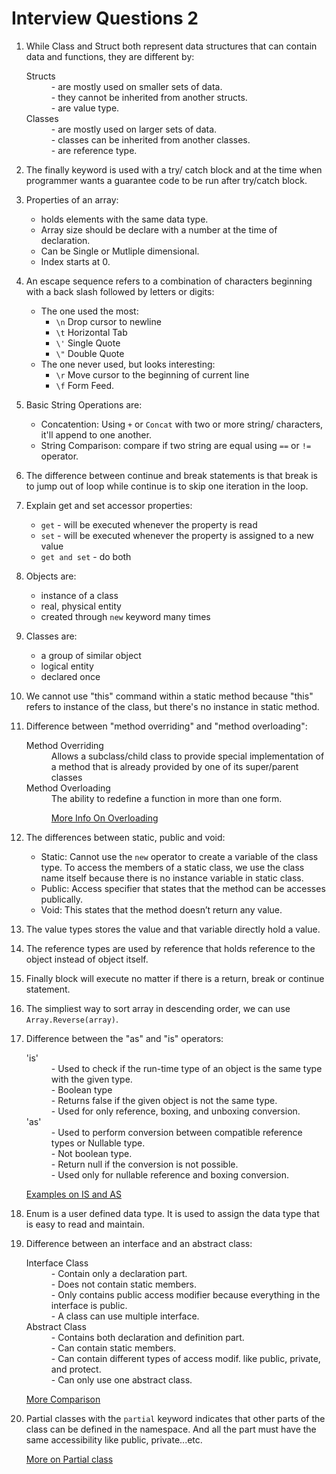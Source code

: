 # Interview Questions 2

1. While Class and Struct both represent data structures that can contain data and functions, they are different by:  

    <dt>Structs</dt>
    <dd>- are mostly used on smaller sets of data.</dd>
    <dd>- they cannot be inherited from another structs.</dd>
    <dd>- are value type.</dd>
    <dt>Classes</dt>
    <dd>- are mostly used on larger sets of data.</dd>
    <dd>- classes can be inherited from another classes.</dd>
    <dd>- are reference type.</dd>

2. The finally keyword is used with a try/ catch block and at the time when programmer wants a guarantee code to be run after try/catch block.

3. Properties of an array:
   -  holds elements with the same data type.
   -  Array size should be declare with a number at the time of declaration.
   -  Can be Single or Mutliple dimensional.
   -  Index starts at 0.

4. An escape sequence refers to a combination of characters beginning with a back slash followed by letters or digits: 
   -   The one used the most: 
        -   `\n` Drop cursor to newline
        -   `\t` Horizontal Tab
        -   `\'` Single Quote
        -   `\"` Double Quote
   -   The one never used, but looks interesting: 
        -   `\r` Move cursor to the beginning of current line
        -   `\f` Form Feed.

5. Basic String Operations are:
   - Concatention: Using `+` or `Concat` with two or more string/ characters, it'll append to one another.
   - String Comparison: compare if two string are equal using `==` or `!=` operator.

6. The difference between continue and break statements is that break is to jump out of loop while continue is to skip one iteration in the loop. 

7. Explain get and set accessor properties:
   - `get` - will be executed whenever the property is read
   - `set` - will be executed whenever the property is assigned to a new value
   - `get and set` - do both

8. Objects are:
      - instance of a class
      - real, physical entity
      - created through `new` keyword many times

9. Classes are:
     - a group of similar object
     - logical entity
     - declared once
  
10. We cannot use "this" command within a static method because "this" refers to instance of the class, but there's no instance in static method.
    
11. Difference between "method overriding" and "method overloading":
    <dt>Method Overriding</dt>
    <dd> Allows a subclass/child class to provide special implementation of a method that is already provided by one of its super/parent classes </dd>
    <dt>Method Overloading</dt>
    <dd>The ability to redefine a function in more than one form.
    
    [More Info On Overloading](https://www.geeksforgeeks.org/c-sharp-method-overloading/)</dd>

12. The differences between static, public and void:
    - Static: Cannot use the `new` operator to create a variable of the class type. To access the members of a static class, we use the class name itself because there is no instance variable in static class.
    - Public: Access specifier that states that the method can be accesses publically.
    - Void: This states that the method doesn’t return any value.

13. The value types stores the value and that variable directly hold a value.

14. The reference types are used by reference that holds reference to the object instead of object itself.

15. Finally block will execute no matter if there is a return, break or continue statement.

16. The simpliest way to sort array in descending order, we can use `Array.Reverse(array)`.

17. Difference between the "as" and "is" operators:
    <dt>'is'</dt>
    <dd>- Used to check if the run-time type of an object is the same type with the given type.</dd>
    <dd>- Boolean type</dd>
    <dd>- Returns false if the given object is not the same type.</dd>
    <dd>- Used for only reference, boxing, and unboxing conversion.</dd>

    <dt>'as'</dt>
    <dd>- Used to perform conversion between compatible reference types or Nullable type.</dd>
    <dd>- Not boolean type.</dd>
    <dd>- Return null if the conversion is not possible.</dd>
    <dd>- Used only for nullable reference and boxing conversion.</dd>

    [Examples on IS and AS](https://www.geeksforgeeks.org/is-vs-as-operator-keyword-in-c-sharp/?ref=gcse)

18. Enum is a user defined data type. It is used to assign the data type that is easy to read and maintain.

19. Difference between an interface and an abstract class:
    <dt>Interface Class<dt>
    <dd>- Contain only a declaration part.</dd>
    <dd>- Does not contain static members.</dd>
    <dd>- Only contains public access modifier because everything in the interface is public.</dd>
    <dd>- A class can use multiple interface.</dd>
    <dt>Abstract Class<dt>
    <dd>- Contains both declaration and definition part.</dd>
    <dd>- Can contain static members.</dd>
    <dd>- Can contain different types of access modif. like public, private, and protect.</dd>
    <dd>- Can only use one abstract class.</dd>

    [More Comparison](https://www.geeksforgeeks.org/difference-between-abstract-class-and-interface-in-c-sharp/?ref=gcse)

20. Partial classes with the `partial` keyword indicates that other parts of the class can be defined in the namespace. And all the part must have the same accessibility like public, private...etc.

    [More on Partial class](https://docs.microsoft.com/en-us/dotnet/csharp/programming-guide/classes-and-structs/partial-classes-and-methods)
    
